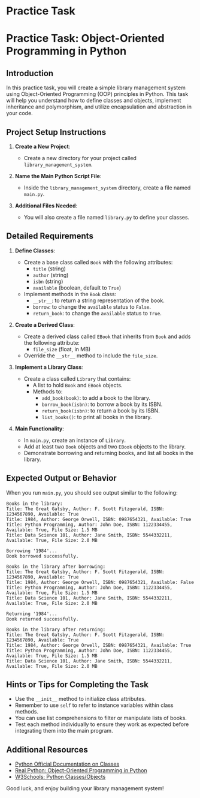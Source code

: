 # Practice Task

# Practice Task: Object-Oriented Programming in Python

## Introduction
In this practice task, you will create a simple library management system using Object-Oriented Programming (OOP) principles in Python. This task will help you understand how to define classes and objects, implement inheritance and polymorphism, and utilize encapsulation and abstraction in your code.

## Project Setup Instructions

1. **Create a New Project**: 
   - Create a new directory for your project called `library_management_system`.

2. **Name the Main Python Script File**: 
   - Inside the `library_management_system` directory, create a file named `main.py`.

3. **Additional Files Needed**: 
   - You will also create a file named `library.py` to define your classes.

## Detailed Requirements

1. **Define Classes**:
   - Create a base class called `Book` with the following attributes:
     - `title` (string)
     - `author` (string)
     - `isbn` (string)
     - `available` (boolean, default to `True`)
   - Implement methods in the `Book` class:
     - `__str__`: to return a string representation of the book.
     - `borrow`: to change the `available` status to `False`.
     - `return_book`: to change the `available` status to `True`.

2. **Create a Derived Class**:
   - Create a derived class called `EBook` that inherits from `Book` and adds the following attribute:
     - `file_size` (float, in MB)
   - Override the `__str__` method to include the `file_size`.

3. **Implement a Library Class**:
   - Create a class called `Library` that contains:
     - A list to hold `Book` and `EBook` objects.
     - Methods to:
       - `add_book(book)`: to add a book to the library.
       - `borrow_book(isbn)`: to borrow a book by its ISBN.
       - `return_book(isbn)`: to return a book by its ISBN.
       - `list_books()`: to print all books in the library.

4. **Main Functionality**:
   - In `main.py`, create an instance of `Library`.
   - Add at least two `Book` objects and two `EBook` objects to the library.
   - Demonstrate borrowing and returning books, and list all books in the library.

## Expected Output or Behavior
When you run `main.py`, you should see output similar to the following:

```
Books in the library:
Title: The Great Gatsby, Author: F. Scott Fitzgerald, ISBN: 1234567890, Available: True
Title: 1984, Author: George Orwell, ISBN: 0987654321, Available: True
Title: Python Programming, Author: John Doe, ISBN: 1122334455, Available: True, File Size: 1.5 MB
Title: Data Science 101, Author: Jane Smith, ISBN: 5544332211, Available: True, File Size: 2.0 MB

Borrowing '1984'...
Book borrowed successfully.

Books in the library after borrowing:
Title: The Great Gatsby, Author: F. Scott Fitzgerald, ISBN: 1234567890, Available: True
Title: 1984, Author: George Orwell, ISBN: 0987654321, Available: False
Title: Python Programming, Author: John Doe, ISBN: 1122334455, Available: True, File Size: 1.5 MB
Title: Data Science 101, Author: Jane Smith, ISBN: 5544332211, Available: True, File Size: 2.0 MB

Returning '1984'...
Book returned successfully.

Books in the library after returning:
Title: The Great Gatsby, Author: F. Scott Fitzgerald, ISBN: 1234567890, Available: True
Title: 1984, Author: George Orwell, ISBN: 0987654321, Available: True
Title: Python Programming, Author: John Doe, ISBN: 1122334455, Available: True, File Size: 1.5 MB
Title: Data Science 101, Author: Jane Smith, ISBN: 5544332211, Available: True, File Size: 2.0 MB
```

## Hints or Tips for Completing the Task
- Use the `__init__` method to initialize class attributes.
- Remember to use `self` to refer to instance variables within class methods.
- You can use list comprehensions to filter or manipulate lists of books.
- Test each method individually to ensure they work as expected before integrating them into the main program.

## Additional Resources
- [Python Official Documentation on Classes](https://docs.python.org/3/tutorial/classes.html)
- [Real Python: Object-Oriented Programming in Python](https://realpython.com/python3-object-oriented-programming/)
- [W3Schools: Python Classes/Objects](https://www.w3schools.com/python/python_classes.asp)

Good luck, and enjoy building your library management system!